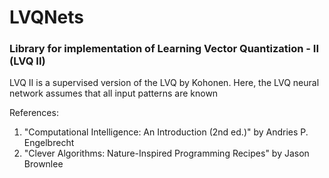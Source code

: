# LVQNets

### Library for implementation of Learning Vector Quantization - II (LVQ II)

LVQ II is a supervised version of the LVQ by Kohonen. Here, the LVQ neural network
assumes that all input patterns are known 


References:
1. "Computational Intelligence: An Introduction (2nd ed.)" by Andries P. Engelbrecht
2. "Clever Algorithms: Nature-Inspired Programming Recipes" by Jason Brownlee
